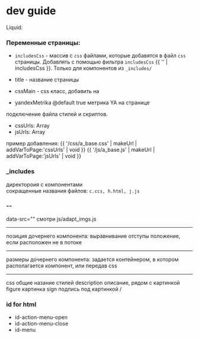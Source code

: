 # dev guide

Liquid:

### Переменные страницы: 
 
- `includesCss` - массив с `css` файлами, которые добавятся в файл `css` страницы. Добавлять с помощью фильтра `includesCss` {{ '' | includesCss }}. Только для компонентов из `_includes/` 

- title - название страницы
- cssMain - css класс, добавить на <body><main class="... {{ cssMain }}">  

- yandexMetrika  @default true метрика YA на странице


подключение файла стилей и скриптов.
- cssUrls: Array<String>
- jsUrls: Array<String>

пример добавления: 
{{ '/css/a_base.css' | makeUrl | addVarToPage:'cssUrls' | void }}
{{ '/js/a_base.js' | makeUrl | addVarToPage:'jsUrls' | void }}


### _includes
директороия с компонентами  
сокращенные названия файлов: `c.ccs, h.html, j.js`


### --
data-src=""
смотри js/adapt_imgs.js



---

позиция дочернего компонента:
выравнивание
отступы
положение, если расположен не в потоке

---
размеры дочернего компонента:
задается контейнером, в котором располагается компонент, или передав css


---
css общие назание стилей
description описание, рядом с картинкой
figure картинка
sign подпись под картинкой /



### id for html 
- id-action-menu-open
- id-action-menu-close
- id-menu





